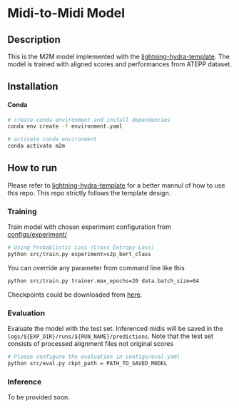 # Midi-to-Midi Model

<!-- <a href="https://pytorch.org/get-started/locally/"><img alt="PyTorch" src="https://img.shields.io/badge/PyTorch-ee4c2c?logo=pytorch&logoColor=white"></a>
<a href="https://pytorchlightning.ai/"><img alt="Lightning" src="https://img.shields.io/badge/-Lightning-792ee5?logo=pytorchlightning&logoColor=white"></a>
<a href="https://hydra.cc/"><img alt="Config: Hydra" src="https://img.shields.io/badge/Config-Hydra-89b8cd"></a>
<a href="https://github.com/tangjjbetsy/RHEPP-Transformer-S2P"><img alt="Template" src="https://img.shields.io/badge/-RHEPP--Transformer--S2P-017F2F?style=flat&logo=github&labelColor=gray"></a><br>

</div> -->

## Description
This is the M2M model implemented with the [lightning-hydra-template](https://github.com/ashleve/lightning-hydra-template). The model is trained with aligned scores and performances from ATEPP dataset.

## Installation

#### Conda

```bash
# create conda environment and install dependencies
conda env create -f environment.yaml

# activate conda environment
conda activate m2m
```

## How to run

Please refer to [lightning-hydra-template](https://github.com/ashleve/lightning-hydra-template) for a better mannul of how to use this repo. This repo strictly follows the template design.

### Training
Train model with chosen experiment configuration from [configs/experiment/](configs/experiment/)
```bash
# Using Probablistic Loss (Cross Entropy Loss)
python src/train.py experiment=s2p_bert_class
```
You can override any parameter from command line like this

```bash
python src/train.py trainer.max_epochs=20 data.batch_size=64
```

Checkpoints could be downloaded from [here]().

### Evaluation

Evaluate the model with the test set. Inferenced midis will be saved in the `logs/${EXP_DIR}/runs/${RUN_NAME}/predictions`. Note that the test set consists of processed alignment files not original scores

```bash
# Please configure the evaluation in configs/eval.yaml
python src/eval.py ckpt_path = PATH_TO_SAVED_MODEL
```

### Inference

To be provided soon.

<!-- ### Scripts

The `data.sh` was created for preparing the dataset. `run.sh` was used to train the model on slurm. -->
